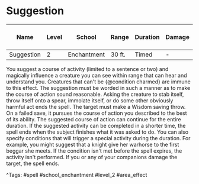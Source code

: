 # Suggestion

| Name | Level | School | Range | Duration | Damage | Save DC & Type |
|------|-------|--------|-------|----------|--------|----------------|
| Suggestion | 2 | Enchantment | 30 ft. | Timed | - | - |

You suggest a course of activity (limited to a sentence or two) and magically influence a creature you can see within range that can hear and understand you. Creatures that can't be {@condition charmed} are immune to this effect. The suggestion must be worded in such a manner as to make the course of action sound reasonable. Asking the creature to stab itself, throw itself onto a spear, immolate itself, or do some other obviously harmful act ends the spell. The target must make a Wisdom saving throw. On a failed save, it pursues the course of action you described to the best of its ability. The suggested course of action can continue for the entire duration. If the suggested activity can be completed in a shorter time, the spell ends when the subject finishes what it was asked to do. You can also specify conditions that will trigger a special activity during the duration. For example, you might suggest that a knight give her warhorse to the first beggar she meets. If the condition isn't met before the spell expires, the activity isn't performed. If you or any of your companions damage the target, the spell ends.

^Tags: #spell #school_enchantment #level_2 #area_effect